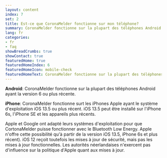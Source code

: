 ```yaml
---
layout: content
index: 7
set: 2
title: Est-ce que CoronaMelder fonctionne sur mon téléphone?
summary: CoronaMelder fonctionne sur la plupart des téléphones Android ayant la version 6 ou plus récente et sur les iPhones ayant iOS 13.5 ou plus récent.
lang: fr
categories:
- fr
- faq
showBreadCrumbs: true
showContact: true
featuredHome: true
featuredHomeIndex: 6
featuredHomeIcon: mobile-check
featuredHomeText: CoronaMelder fonctionne sur la plupart des téléphones Android ayant la version 6 ou plus récente et sur les iPhones ayant iOS 13.5 ou plus récent.
---
```


**Android**: CoronaMelder fonctionne sur la plupart des téléphones Android ayant la version 6 ou plus récente. 

**iPhone**: CoronaMelder fonctionne surt les iPhones Apple ayant le système d'exploitation iOS 13.5 ou plus récent. iOS 13.5 peut être installé sur l'iPhone 6s, l'iPhone SE et les appareils plus récents. 
 
 Apple et Google ont adapté leurs systèmes d'exploitation pour que CortonaMelder puisse fonctionner avec le Bluetooth Low Energy. Apple n'offre cette possibilité qu'à partir de la version iOS 13.5, iPhone 6s et plus récent). iOS 12 reçoit toutefois les mises à jour de sécurité, mais pas les mises à jour fonctionnelles. Les autorités néerlandaises n'exercent pas d'influence sur la politique d'Apple quant aux mises à jour.
